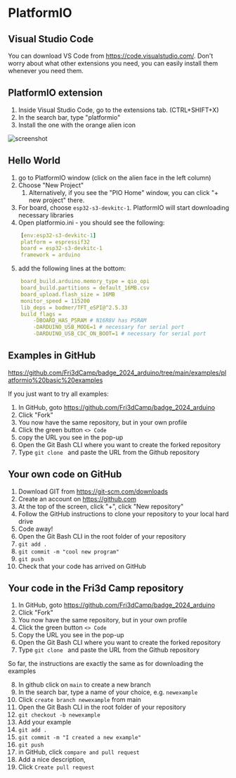 # PlatformIO

## Visual Studio Code

You can download VS Code from <https://code.visualstudio.com/>.
Don't worry about what other extensions you need, you can easily install them whenever you need them.

## PlatformIO extension

1. Inside Visual Studio Code, go to the extensions tab. (CTRL+SHIFT+X)
2. In the search bar, type "platformio"
3. Install the one with the orange alien icon

![screenshot](platformio.png)

## Hello World

1. go to PlatformIO window (click on the alien face in the left column)
2. Choose "New Project"
   1. Alternatively, if you see the "PIO Home" window, you can click "+ new project" there.
3. For board, choose `esp32-s3-devkitc-1`. PlatformIO will start downloading necessary libraries
4. Open platformio.ini - you should see the following:

```yaml
    [env:esp32-s3-devkitc-1]
    platform = espressif32
    board = esp32-s3-devkitc-1
    framework = arduino
```

5. add the following lines at the bottom:

```yaml
    board_build.arduino.memory_type = qio_opi
    board_build.partitions = default_16MB.csv
    board_upload.flash_size = 16MB
    monitor_speed = 115200
    lib_deps = bodmer/TFT_eSPI@^2.5.33
    build_flags =
        -DBOARD_HAS_PSRAM # N16R8V has PSRAM
        -DARDUINO_USB_MODE=1 # necessary for serial port
        -DARDUINO_USB_CDC_ON_BOOT=1 # necessary for serial port
```

## Examples in GitHub

<https://github.com/Fri3dCamp/badge_2024_arduino/tree/main/examples/platformio%20basic%20examples>

If you just want to try all examples:

1. In GitHub, goto <https://github.com/Fri3dCamp/badge_2024_arduino>
2. Click "Fork"
3. You now have the same repository, but in your own profile
4. Click the green button `<> Code`
5. copy the URL you see in the pop-up
6. Open the Git Bash CLI where you want to create the forked repository
7. Type `git clone ` and paste the URL from the Github repository

## Your own code on GitHub

1. Download GIT from <https://git-scm.com/downloads>
2. Create an account on <https://github.com>
3. At the top of the screen, click "+", click "New repository"
4. Follow the GitHub instructions to clone your repository to your local hard drive
5. Code away!
6. Open the Git Bash CLI in the root folder of your repository
7. `git add .`
8. `git commit -m "cool new program"`
9. `git push`
10. Check that your code has arrived on GitHub

## Your code in the Fri3d Camp repository

1. In GitHub, goto <https://github.com/Fri3dCamp/badge_2024_arduino>
2. Click "Fork"
3. You now have the same repository, but in your own profile
4. Click the green button `<> Code`
5. Copy the URL you see in the pop-up
6. Open the Git Bash CLI where you want to create the forked repository
7. Type `git clone ` and paste the URL from the Github repository

So far, the instructions are exactly the same as for downloading the examples

8. In github click on `main` to create a new branch
9. In the search bar, type a name of your choice, e.g. `newexample`
10. Click `create branch newexample` from main
11. Open the Git Bash CLI in the root folder of your repository
12. `git checkout -b newexample`
13. Add your example
14. `git add .`
15. `git commit -m "I created a new example"`
16. `git push`
17. in GitHub, click `compare and pull request`
18. Add a nice description,
19. Click `Create pull request`
